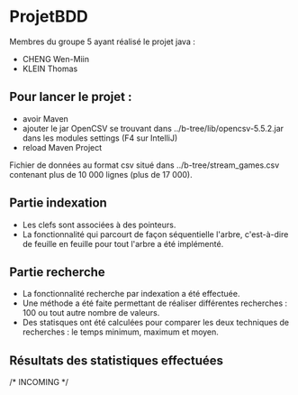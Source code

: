 # ProjetBDD

Membres du groupe 5 ayant réalisé le projet java : 
- CHENG Wen-Miin 
- KLEIN Thomas

## Pour lancer le projet : 
- avoir Maven
- ajouter le jar OpenCSV se trouvant dans ../b-tree/lib/opencsv-5.5.2.jar dans les modules settings (F4 sur IntelliJ)
- reload Maven Project


Fichier de données au format csv situé dans ../b-tree/stream_games.csv contenant plus de 10 000 lignes (plus de 17 000).

## Partie indexation

- Les clefs sont associées à des pointeurs.
- La fonctionnalité qui parcourt de façon séquentielle l'arbre, c'est-à-dire de feuille en feuille pour tout l'arbre a été implémenté.

## Partie recherche

- La fonctionnalité recherche par indexation a été effectuée.
- Une méthode a été faite permettant de réaliser différentes recherches : 100 ou tout autre nombre de valeurs.
- Des statisques ont été calculées pour comparer les deux techniques de recherches : le temps minimum, maximum et moyen.

## Résultats des statistiques effectuées
/* INCOMING */ 

